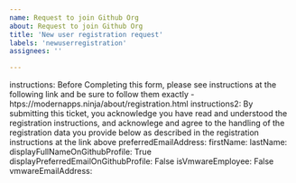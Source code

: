 ```yaml
---
name: Request to join Github Org
about: Request to join Github Org
title: 'New user registration request'
labels: 'newuserregistration'
assignees: ''

---
```

instructions: Before Completing this form, please see instructions at the following link and be sure to follow them exactly - htps://modernapps.ninja/about/registration.html
instructions2: By submitting this ticket, you acknowledge you have read and understood the registration instructions, and acknowlege and agree to the handling of the registration data you provide below as described in the registration instructions at the link above
preferredEmailAddress:
firstName:
lastName:
displayFullNameOnGithubProfile: True
displayPreferredEmailOnGithubProfile: False
isVmwareEmployee: False
vmwareEmailAddress: